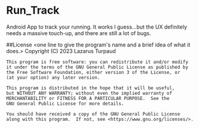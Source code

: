 # Run_Track

Android App to track your running. It works I guess...but the UX definitely needs a massive touch-up, and there are still a lot of bugs.

##License
<one line to give the program's name and a brief idea of what it does.>
    Copyright (C) 2023  Lazarus Turpaud

    This program is free software: you can redistribute it and/or modify
    it under the terms of the GNU General Public License as published by
    the Free Software Foundation, either version 3 of the License, or
    (at your option) any later version.

    This program is distributed in the hope that it will be useful,
    but WITHOUT ANY WARRANTY; without even the implied warranty of
    MERCHANTABILITY or FITNESS FOR A PARTICULAR PURPOSE.  See the
    GNU General Public License for more details.

    You should have received a copy of the GNU General Public License
    along with this program.  If not, see <https://www.gnu.org/licenses/>.
